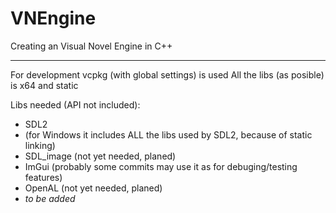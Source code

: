 # VNEngine
Creating an Visual Novel Engine in C++
______________________________________

For development vcpkg (with global settings) is used
All the libs (as posible) is x64 and static

Libs needed (API not included):
*	SDL2
*	(for Windows it includes ALL the libs used by SDL2, because of static linking)
*	SDL_image (not yet needed, planed)
*	ImGui (probably some commits may use it as for debuging/testing features)
*	OpenAL (not yet needed, planed)
*	*to be added*

